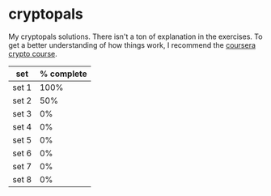 # cryptopals

My cryptopals solutions. There isn't a ton of explanation in the exercises. To get a better understanding of how things work, I  recommend the [coursera crypto course](https://www.coursera.org/learn/crypto).

| set | % complete |
| --- | --- |
| set 1 | 100% |
| set 2 | 50% |
| set 3 | 0% |
| set 4 | 0% |
| set 5 | 0% |
| set 6 | 0% |
| set 7 | 0% |
| set 8 | 0% |
